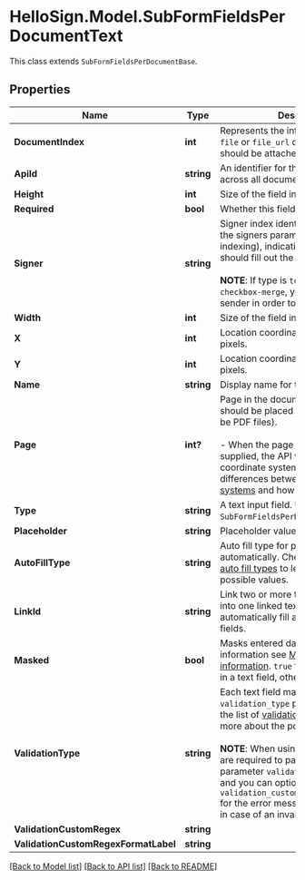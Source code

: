 # HelloSign.Model.SubFormFieldsPerDocumentText
This class extends `SubFormFieldsPerDocumentBase`.

## Properties

Name | Type | Description | Notes
------------ | ------------- | ------------- | -------------
**DocumentIndex** | **int** |  Represents the integer index of the `file` or `file_url` document the field should be attached to.  | 
**ApiId** | **string** |  An identifier for the field that is unique across all documents in the request.  | 
**Height** | **int** |  Size of the field in pixels.  | 
**Required** | **bool** |  Whether this field is required.  | 
**Signer** | **string** |  Signer index identified by the offset in the signers parameter (0-based indexing), indicating which signer should fill out the field.<br><br>**NOTE**: If type is `text-merge` or `checkbox-merge`, you must set this to sender in order to use pre-filled data.  | 
**Width** | **int** |  Size of the field in pixels.  | 
**X** | **int** |  Location coordinates of the field in pixels.  | 
**Y** | **int** |  Location coordinates of the field in pixels.  | 
**Name** | **string** |  Display name for the field.  | [optional] 
**Page** | **int?** |  Page in the document where the field should be placed (requires documents be PDF files).<br><br>- When the page number parameter is supplied, the API will use the new coordinate system. - Check out the differences between both [coordinate systems](https://faq.hellosign.com/hc/en-us/articles/217115577) and how to use them.  | [optional] 
**Type** | **string** |  A text input field. Use the `SubFormFieldsPerDocumentText` class.  | [default to "text"]
**Placeholder** | **string** |  Placeholder value for text field.  | [optional] 
**AutoFillType** | **string** |  Auto fill type for populating fields automatically. Check out the list of [auto fill types](/api/reference/constants/#auto-fill-types) to learn more about the possible values.  | [optional] 
**LinkId** | **string** |  Link two or more text fields. Enter data into one linked text field, which automatically fill all other linked text fields.  | [optional] 
**Masked** | **bool** |  Masks entered data. For more information see [Masking sensitive information](https://faq.hellosign.com/hc/en-us/articles/360040742811-Masking-sensitive-information). `true` for masking the data in a text field, otherwise `false`.  | [optional] 
**ValidationType** | **string** |  Each text field may contain a `validation_type` parameter. Check out the list of [validation types](https://faq.hellosign.com/hc/en-us/articles/217115577) to learn more about the possible values.<br><br>**NOTE**: When using `custom_regex` you are required to pass a second parameter `validation_custom_regex` and you can optionally provide `validation_custom_regex_format_label` for the error message the user will see in case of an invalid value.  | [optional] 
**ValidationCustomRegex** | **string** |    | [optional] 
**ValidationCustomRegexFormatLabel** | **string** |    | [optional] 

[[Back to Model list]](../README.md#documentation-for-models) [[Back to API list]](../README.md#documentation-for-api-endpoints) [[Back to README]](../README.md)

